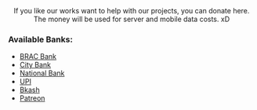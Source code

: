 <div align="center">
	If you like our works want to help with our projects, you can donate here. The money will be used for server and mobile data costs. xD
</div>

<div align="left">
	<h3>Available Banks:</h3>
</div>

- [BRAC Bank](./bank/brac_bank.md)
- [City Bank](./bank/city_bank.md)
- [National Bank](./bank/national_bank.md)
- [UPI](./bank/upi.md)
- [Bkash](./bank/mfs.md)
- [Patreon](./bank/patreon.md)
